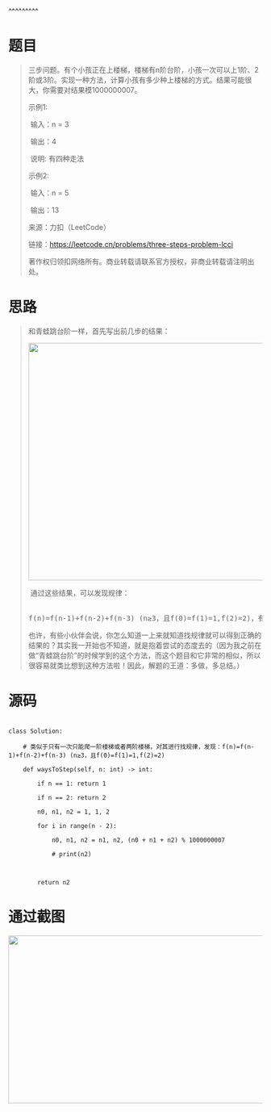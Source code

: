 
<BlogInfo title="LeetCode之三步问题" author="白日梦想猿" pv=0 read_times=0 pre_cost_time=45 category="leetcode100题" tag_list="['leetcode', 'dp']" create_time="2022.06.27 19:46:00.652525" update_time="2022.06.27 19:46:00" />

^^^^^^^^^
<h1>题目</h1>

<blockquote>
<p>三步问题。有个小孩正在上楼梯，楼梯有n阶台阶，小孩一次可以上1阶、2阶或3阶。实现一种方法，计算小孩有多少种上楼梯的方式。结果可能很大，你需要对结果模1000000007。</p>

<p>示例1:</p>

<p>&nbsp;输入：n = 3&nbsp;<br />
&nbsp;输出：4<br />
&nbsp;说明: 有四种走法<br />
示例2:</p>

<p>&nbsp;输入：n = 5<br />
&nbsp;输出：13</p>

<p>来源：力扣（LeetCode）<br />
链接：https://leetcode.cn/problems/three-steps-problem-lcci<br />
著作权归领扣网络所有。商业转载请联系官方授权，非商业转载请注明出处。</p>
</blockquote>

<h1>思路</h1>

<blockquote>
<p>和青蛙跳台阶一样，首先写出前几步的结果：</p>

<p><img src="../media/image/2022/06/27/image-20220627194547-2.png" style="height:471px; width:900px" /></p>

<p>&nbsp;通过这些结果，可以发现规律：</p>

<pre>
f(n)=f(n-1)+f(n-2)+f(n-3) (n&ge;3，且f(0)=f(1)=1,f(2)=2)，有了这个规律之后，代码就很好写啦！</pre>

<p>也许，有些小伙伴会说，你怎么知道一上来就知道找规律就可以得到正确的结果的？其实我一开始也不知道，就是抱着尝试的态度去的（因为我之前在做&ldquo;青蛙跳台阶&rdquo;的时候学到的这个方法，而这个题目和它非常的相似，所以很容易就类比想到这种方法啦！因此，解题的王道：多做，多总结。）</p>
</blockquote>

<h1>源码</h1>

<pre data-widget="codeSnippet">
<code class="hljs language-python">class Solution:
    # 类似于只有一次只能爬一阶楼梯或者两阶楼梯，对其进行找规律，发现：f(n)=f(n-1)+f(n-2)+f(n-3) (n&ge;3，且f(0)=f(1)=1,f(2)=2)
    def waysToStep(self, n: int) -&gt; int:
        if n == 1: return 1
        if n == 2: return 2
        n0, n1, n2 = 1, 1, 2
        for i in range(n - 2):
            n0, n1, n2 = n1, n2, (n0 + n1 + n2) % 1000000007
            # print(n2)

        return n2</code></pre>

<h1>通过截图</h1>

<p><img alt="" data-widget="image" isbindedload="true" src="https://img-blog.csdnimg.cn/27d48325e1484459b4f3576a5c0740c3.png" style="height:333px; width:900px" /></p>

<p>&nbsp;</p>

